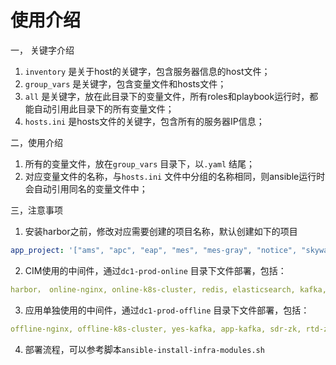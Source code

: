 # 使用介绍

一， 关键字介绍

1. `inventory` 是关于host的关键字，包含服务器信息的host文件；
2. `group_vars` 是关键字，包含变量文件和hosts文件；
3. `all` 是关键字，放在此目录下的变量文件，所有roles和playbook运行时，都能自动引用此目录下的所有变量文件；
4. `hosts.ini` 是hosts文件的关键字，包含所有的服务器IP信息；



二，使用介绍

1. 所有的变量文件，放在`group_vars` 目录下，以`.yaml` 结尾；
2. 对应变量文件的名称，与`hosts.ini` 文件中分组的名称相同，则ansible运行时会自动引用同名的变量文件中；



三，注意事项

1. 安装harbor之前，修改对应需要创建的项目名称，默认创建如下的项目

```yaml
app_project: '["ams", "apc", "eap", "mes", "mes-gray", "notice", "skywalking", "rms", "rtd", "spc", "sdr", "uac", "adc", "fdc", "noticeservice", "dms", "report", "yms", "oee"]'
```

2. CIM使用的中间件，通过`dc1-prod-online` 目录下文件部署，包括：

```yaml
harbor， online-nginx, online-k8s-cluster, redis, elasticsearch, kafka, zookeeper, rocketmq
```

3. 应用单独使用的中间件，通过`dc1-prod-offline` 目录下文件部署，包括：

```yaml
offline-nginx, offline-k8s-cluster, yes-kafka, app-kafka, sdr-zk, rtd-zk, fdc-rocketmq
```

4. 部署流程，可以参考脚本`ansible-install-infra-modules.sh`
